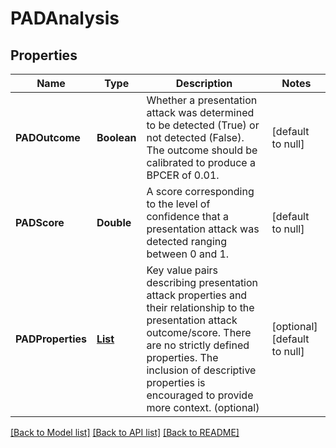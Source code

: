# PADAnalysis
## Properties

| Name | Type | Description | Notes |
|------------ | ------------- | ------------- | -------------|
| **PADOutcome** | **Boolean** | Whether a presentation attack was determined to be detected (True) or not detected (False).  The outcome should be calibrated to produce a BPCER of 0.01. | [default to null] |
| **PADScore** | **Double** | A score corresponding to the level of confidence that a presentation attack was detected ranging between 0 and 1. | [default to null] |
| **PADProperties** | [**List**](PADProperty.md) | Key value pairs describing presentation attack properties and their relationship to the presentation attack outcome/score.  There are no strictly defined properties.  The inclusion of descriptive properties is encouraged to provide more context.  (optional) | [optional] [default to null] |

[[Back to Model list]](../README.md#documentation-for-models) [[Back to API list]](../README.md#documentation-for-api-endpoints) [[Back to README]](../README.md)

